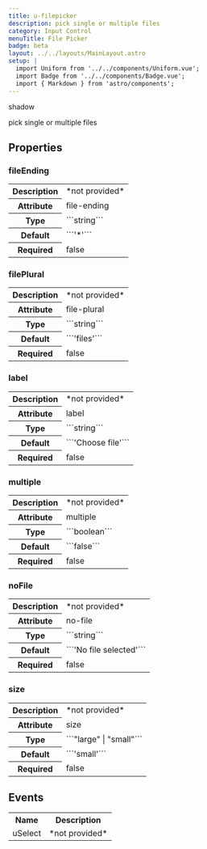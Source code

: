 ```yaml
---
title: u-filepicker
description: pick single or multiple files
category: Input Control
menuTitle: File Picker
badge: beta
layout: ../../layouts/MainLayout.astro
setup: |
  import Uniform from '../../components/Uniform.vue';
  import Badge from '../../components/Badge.vue';
  import { Markdown } from 'astro/components';
---
```


<Badge> shadow </Badge>

pick single or multiple files

## Properties

### fileEnding

<table>
<tr><th>Description</th><td><Markdown>*not provided*</Markdown></td></tr>
<tr><th>Attribute</th><td><Markdown>file-ending</Markdown></td></tr>
<tr><th>Type</th><td><Markdown>```string```</Markdown></td></tr>
<tr><th>Default</th><td><Markdown>```'*'```</Markdown></td></tr>
<tr><th>Required</th><td><Markdown>false</Markdown></td></tr>
</table>

### filePlural

<table>
<tr><th>Description</th><td><Markdown>*not provided*</Markdown></td></tr>
<tr><th>Attribute</th><td><Markdown>file-plural</Markdown></td></tr>
<tr><th>Type</th><td><Markdown>```string```</Markdown></td></tr>
<tr><th>Default</th><td><Markdown>```'files'```</Markdown></td></tr>
<tr><th>Required</th><td><Markdown>false</Markdown></td></tr>
</table>

### label

<table>
<tr><th>Description</th><td><Markdown>*not provided*</Markdown></td></tr>
<tr><th>Attribute</th><td><Markdown>label</Markdown></td></tr>
<tr><th>Type</th><td><Markdown>```string```</Markdown></td></tr>
<tr><th>Default</th><td><Markdown>```'Choose file'```</Markdown></td></tr>
<tr><th>Required</th><td><Markdown>false</Markdown></td></tr>
</table>

### multiple

<table>
<tr><th>Description</th><td><Markdown>*not provided*</Markdown></td></tr>
<tr><th>Attribute</th><td><Markdown>multiple</Markdown></td></tr>
<tr><th>Type</th><td><Markdown>```boolean```</Markdown></td></tr>
<tr><th>Default</th><td><Markdown>```false```</Markdown></td></tr>
<tr><th>Required</th><td><Markdown>false</Markdown></td></tr>
</table>

### noFile

<table>
<tr><th>Description</th><td><Markdown>*not provided*</Markdown></td></tr>
<tr><th>Attribute</th><td><Markdown>no-file</Markdown></td></tr>
<tr><th>Type</th><td><Markdown>```string```</Markdown></td></tr>
<tr><th>Default</th><td><Markdown>```'No file selected'```</Markdown></td></tr>
<tr><th>Required</th><td><Markdown>false</Markdown></td></tr>
</table>

### size

<table>
<tr><th>Description</th><td><Markdown>*not provided*</Markdown></td></tr>
<tr><th>Attribute</th><td><Markdown>size</Markdown></td></tr>
<tr><th>Type</th><td><Markdown>```"large" | "small"```</Markdown></td></tr>
<tr><th>Default</th><td><Markdown>```'small'```</Markdown></td></tr>
<tr><th>Required</th><td><Markdown>false</Markdown></td></tr>
</table>

## Events

<table>
<tr><th>Name</th><th>Description</th></tr>

<tr><td><Markdown>uSelect</Markdown></td><td><Markdown>*not provided*</Markdown></td></tr></table>

</table>

